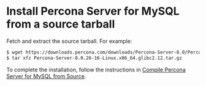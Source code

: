 # Install Percona Server for MySQL from a source tarball

<!----ask Eleonora whether we need to add here an instruction for PRO bulds---->

Fetch and extract the source tarball. For example:

```{.bash data-prompt="$"}
$ wget https://downloads.percona.com/downloads/Percona-Server-8.0/Percona-Server-8.0.26-16/binary/tarball/Percona-Server-8.0.26-16-Linux.x86_64.glibc2.12.tar.gz
$ tar xfz Percona-Server-8.0.26-16-Linux.x86_64.glibc2.12.tar.gz
```

To complete the installation, follow the instructions in [Compile Percona Server for MySQL from Source](compile-percona-server.md).
